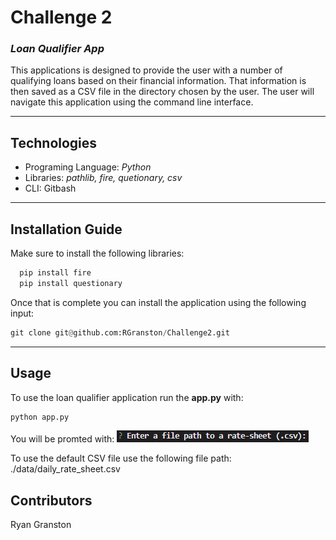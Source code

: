 # Challenge 2
### *Loan Qualifier App*

This applications is designed to provide the user with a number of qualifying loans based on their financial information.  That information is then saved as a CSV file in the directory chosen by the user.  The user will navigate this application using the command line interface.

---

## Technologies

* Programing Language: *Python*
* Libraries: *pathlib, fire, quetionary, csv*
* CLI: Gitbash

---

## Installation Guide
Make sure to install the following libraries:
```python
  pip install fire
  pip install questionary
```
Once that is complete you can install the application using the following input:
```python
git clone git@github.com:RGranston/Challenge2.git
```

---

## Usage

To use the loan qualifier application run the **app.py** with:

```python
python app.py
```
You will be promted with:
![Image showing first input](./images/input1.png)

To use the default CSV file use the following file path: ./data/daily_rate_sheet.csv

## Contributors

Ryan Granston